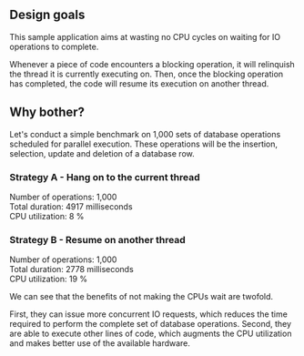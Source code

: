 ## Design goals

This sample application aims at wasting no CPU cycles on waiting
for IO operations to complete.

Whenever a piece of code encounters a blocking operation, it will
relinquish the thread it is currently executing on. Then, once the
blocking operation has completed, the code will resume its
execution on another thread.

## Why bother?

Let's conduct a simple benchmark on 1,000 sets of database operations
scheduled for parallel execution. These operations will be the
insertion, selection, update and deletion of a database row.

### Strategy A - Hang on to the current thread

Number of operations: 1,000  
Total duration: 4917 milliseconds  
CPU utilization: 8 %  

### Strategy B - Resume on another thread

Number of operations: 1,000  
Total duration: 2778 milliseconds  
CPU utilization: 19 %

We can see that the benefits of not making the CPUs wait are twofold.

First, they can issue more concurrent IO requests, which reduces
the time required to perform the complete set of database operations.
Second, they are able to execute other lines of code, which augments
the CPU utilization and makes better use of the available hardware.